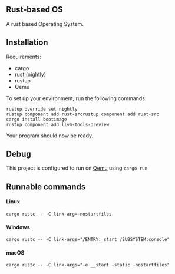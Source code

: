 ## Rust-based OS

A rust based Operating System.

## Installation

Requirements:

- cargo
- rust (nightly)
- rustup
- Qemu

To set up your environment, run the following commands:

```commandline
rustup override set nightly
rustup component add rust-srcrustup component add rust-src
cargo install bootimage
rustup component add llvm-tools-preview
```

Your program should now be ready.

## Debug

This project is configured to run on [Qemu](https://www.qemu.org/) using ``cargo run``

## Runnable commands

#### Linux

```cargo rustc -- -C link-arg=-nostartfiles```

#### Windows

```cargo rustc -- -C link-args="/ENTRY:_start /SUBSYSTEM:console"```

#### macOS

```cargo rustc -- -C link-args="-e __start -static -nostartfiles"```
